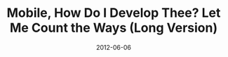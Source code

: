 ---
layout:       talk
title:        "Mobile, How Do I Develop Thee? Let Me Count the Ways (Long Version)"
location:     "NDC, Oslo"
date:         2012-06-06
presentation: "https://speakerdeck.com/u/kouphax/p/mobile-how-do-i-develop-thee-let-me-count-the-ways-long-version"
video:        "https://vimeo.com/43548797"
categories: [Mobile]
---